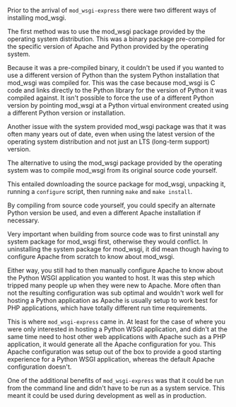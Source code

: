 Prior to the arrival of ``mod_wsgi-express`` there were two different ways of installing mod_wsgi.

The first method was to use the mod_wsgi package provided by the operating system distribution. This was a binary package pre-compiled for the specific version of Apache and Python provided by the operating system.

Because it was a pre-compiled binary, it couldn't be used if you wanted to use a different version of Python than the system Python installation that mod_wsgi was compiled for. This was the case because mod_wsgi is C code and links directly to the Python library for the version of Python it was compiled against. It isn't possible to force the use of a different Python version by pointing mod_wsgi at a Python virtual environment created using a different Python version or installation.

Another issue with the system provided mod_wsgi package was that it was often many years out of date, even when using the latest version of the operating system distribution and not just an LTS (long-term support) version.

The alternative to using the mod_wsgi package provided by the operating system was to compile mod_wsgi from its original source code yourself.

This entailed downloading the source package for mod_wsgi, unpacking it, running a ``configure`` script, then running ``make`` and ``make install``.

By compiling from source code yourself, you could specify an alternate Python version be used, and even a different Apache installation if necessary.

Very important when building from source code was to first uninstall any system package for mod_wsgi first, otherwise they would conflict. In uninstalling the system package for mod_wsgi, it did mean though having to configure Apache from scratch to know about mod_wsgi.

Either way, you still had to then manually configure Apache to know about the Python WSGI application you wanted to host. It was this step which tripped many people up when they were new to Apache. More often than not the resulting configuration was sub optimal and wouldn't work well for hosting a Python application as Apache is usually setup to work best for PHP applications, which have totally different run time requirements.

This is where ``mod_wsgi-express`` came in. At least for the case of where you were only interested in hosting a Python WSGI application, and didn't at the same time need to host other web applications with Apache such as a PHP application, it would generate all the Apache configuration for you. This Apache configuration was setup out of the box to provide a good starting experience for a Python WSGI application, whereas the default Apache configuration doesn't.

One of the additional benefits of ``mod_wsgi-express`` was that it could be run from the command line and didn't have to be run as a system service. This meant it could be used during development as well as in production.
